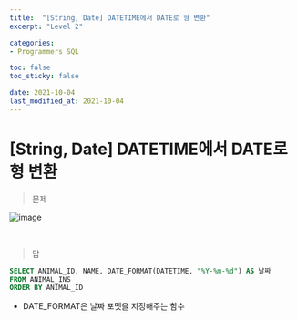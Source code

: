 ```yaml
---
title:  "[String, Date] DATETIME에서 DATE로 형 변환"
excerpt: "Level 2"

categories:
- Programmers SQL

toc: false
toc_sticky: false

date: 2021-10-04
last_modified_at: 2021-10-04
---
```


# [String, Date] DATETIME에서 DATE로 형 변환

> 문제

![image](https://user-images.githubusercontent.com/76996686/135857559-0f8178dd-1464-4cf5-a53e-2b86bd4195a0.png)


<br>

> 답

```sql
SELECT ANIMAL_ID, NAME, DATE_FORMAT(DATETIME, "%Y-%m-%d") AS 날짜
FROM ANIMAL_INS
ORDER BY ANIMAL_ID
```

- DATE_FORMAT은 날짜 포맷을 지정해주는 함수